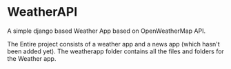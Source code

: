 # WeatherAPI
A simple django based Weather App based on OpenWeatherMap API.

The Entire project consists of a weather app and a news app (which hasn't been added yet).
The weatherapp folder contains all the files and folders for the Weather app.
